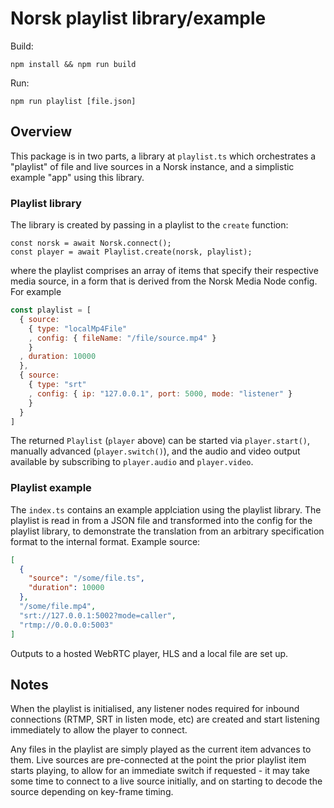# Norsk playlist library/example

Build:
```
npm install && npm run build
```

Run:

```
npm run playlist [file.json]
```

## Overview

This package is in two parts, a library at `playlist.ts` which orchestrates a "playlist" of file and live sources in a Norsk instance, and a simplistic example "app" using this library.

### Playlist library

The library is created by passing in a playlist to the `create` function:

```
const norsk = await Norsk.connect();
const player = await Playlist.create(norsk, playlist);
```

where the playlist comprises an array of items that specify their respective media source, in a form that is derived from the Norsk Media Node config. For example

```js
const playlist = [
  { source:
    { type: "localMp4File"
    , config: { fileName: "/file/source.mp4" }
    }
  , duration: 10000
  },
  { source: 
    { type: "srt"
    , config: { ip: "127.0.0.1", port: 5000, mode: "listener" }
    }
  }
]
```

The returned `Playlist` (`player` above) can be started via `player.start()`, manually advanced (`player.switch()`), and the audio and video output available by subscribing to `player.audio` and `player.video`.

### Playlist example

The `index.ts` contains an example applciation using the playlist library. The playlist is read in from a JSON file and transformed into the config for the playlist library, to demonstrate the translation from an arbitrary specification format to the internal format.  Example source:

```json
[
  {
    "source": "/some/file.ts",
    "duration": 10000
  },
  "/some/file.mp4",
  "srt://127.0.0.1:5002?mode=caller",
  "rtmp://0.0.0.0:5003"
]
```

Outputs to a hosted WebRTC player, HLS and a local file are set up.

## Notes

When the playlist is initialised, any listener nodes required for inbound connections (RTMP, SRT in listen mode, etc) are created and start listening immediately to allow the player to connect.

Any files in the playlist are simply played as the current item advances to them. Live sources are pre-connected at the point the prior playlist item starts playing, to allow for an immediate switch if requested - it may take some time to connect to a live source initially, and on starting to decode the source depending on key-frame timing.
